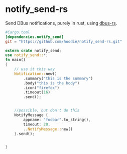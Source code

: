 # notify_send-rs
Send DBus notifications, purely in rust,
using [dbus-rs](https://github.com/diwic/dbus-rs/).


```toml
#Cargo.toml
[dependencies.notify_send]
git = "https://github.com/hoodie/notify_send-rs.git"
```

```rust
extern crate notify_send;
use notify_send::*;
fn main()
{
    // use it this way
    Notification::new()
        .summary("this is the summary")
        .body("this is the body")
        .icon("firefox")
        .timeout(16)
        .send();


    //possible, but don't do this
    NotifyMessage {
        appname: "foobar".to_string(),
        timeout: 20,
        ..NotifyMessage::new()
    }.send();


}

```
